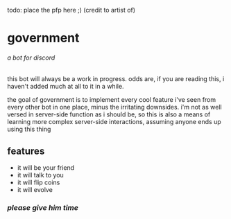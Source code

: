 todo: place the pfp here ;)
(credit to artist of)

# government
###### a bot for discord

this bot will always be a work in progress. odds are, if you are reading this, i haven't added much at all to it in a while.

the goal of government is to implement every cool feature i've seen from every other bot in one place, minus the irritating downsides. i'm not as well versed in server-side function as i should be, so this is also a means of learning more complex server-side interactions, assuming anyone ends up using this thing

## features
- it will be your friend
- it will talk to you
- it will flip coins
- it will evolve

### *please give him time*
